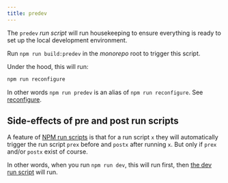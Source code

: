 ```yaml
--- 
title: predev
--- 
```


The `predev` _run script_ will run housekeeping to ensure everything is ready
to set up the local development environment.

Run `npm run build:predev` in the _monorepo_ root to trigger this script.

Under the hood, this will run:

```sh title="Terminal"
npm run reconfigure
```

In other words `npm run predev` is an alias of `npm run reconfigure`.
See [reconfigure](/docs/reference/contributors/monorepo/run-scripts/reconfigure).

## Side-effects of pre and post run scripts

A feature of [NPM run
scripts](https://docs.npmjs.com/cli/v10/using-npm/scripts) is that for a run
script `x` they will automatically trigger the run script `prex` before 
and `postx` after running `x`. But only if `prex` and/or `postx` exist of course.

In other words, when you run `npm run dev`, this will run first, then [the
dev run script](/docs/reference/contributors/monorepo/run-scripts/dev/)
will run.

